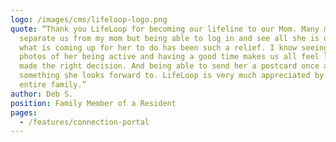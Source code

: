 ```yaml
---
logo: /images/cms/lifeloop-logo.png
quote: “Thank you LifeLoop for becoming our lifeline to our Mom. Many miles
  separate us from my mom but being able to log in and see all she is doing and
  what is coming up for her to do has been such a relief. I know seeing the
  photos of her being active and having a good time makes us all feel like we
  made the right decision. And being able to send her a postcard once a week is
  something she looks forward to. LifeLoop is very much appreciated by our
  entire family.”
author: Deb S.
position: Family Member of a Resident
pages:
  - /features/connection-portal
---
```

